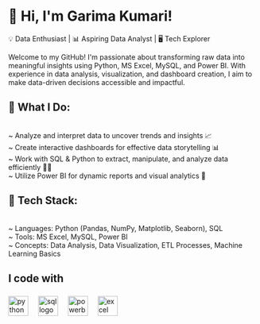  <h1 align="left">👋 Hi, I'm Garima Kumari!</h1>

<p align="left">💡 Data Enthusiast | 📊 Aspiring Data Analyst | 🖥️ Tech Explorer</p>

<p align="left">Welcome to my GitHub! I'm passionate about transforming raw data into meaningful insights using Python, MS Excel, MySQL, and Power BI. With experience in data analysis, visualization, and dashboard creation, I aim to make data-driven decisions accessible and impactful.</p>

<h2 align="left">🔹 What I Do:</h2>
<br>~ Analyze and interpret data to uncover trends and insights 📈
<br>~ Create interactive dashboards for effective data storytelling 📊
<br>~ Work with SQL & Python to extract, manipulate, and analyze data efficiently 🐍💾
<br>~ Utilize Power BI for dynamic reports and visual analytics 🎨

<h2 align="left">🔹 Tech Stack:</h2>
<br>~ Languages: Python (Pandas, NumPy, Matplotlib, Seaborn), SQL
<br>~ Tools: MS Excel, MySQL, Power BI
<br>~ Concepts: Data Analysis, Data Visualization, ETL Processes, Machine Learning Basics

<h2 align="left">I code with</h2>

###

<div align="left">
  <img src="https://cdn.jsdelivr.net/gh/devicons/devicon/icons/python/python-original.svg" height="40" alt="python logo" />
  <img width="12" />
  <img src="https://img.icons8.com/?size=100&id=UFXRpPFebwa2&format=png&color=000000" height="40" alt="sql logo" />
  <img width="12" />
  <img src="https://logohistory.net/wp-content/uploads/2023/05/Power-BI-Symbol.png" height="40" alt="powerbi logo" />
  <img width="12" />
  <img src="https://img.icons8.com/?size=100&id=UECmBSgBOvPT&format=png&color=000000" height="40" alt="excel logo" />
   <img width="12" />

<!---
Garima-K27/Garima-K27 is a ✨ special ✨ repository because its `README.md` (this file) appears on your GitHub profile.
You can click the Preview link to take a look at your changes.
--->
